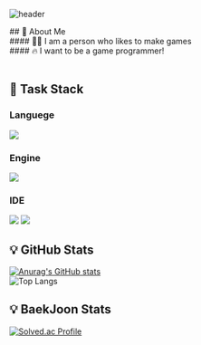 <div>

  <!--Header Part-->
  ![header](https://capsule-render.vercel.app/api?type=waving&color=gradient&height=300&text=Welcome%20to-nl-Adonis's%20GitHub%20%F0%9F%A4%97)

</div>

<div>
  <!--Body Part-->
  ## 🐻 About Me<br/>
  #### 🙋‍♂️ I am a person who likes to make games<br/>
  #### 🔥 I want to be a game programmer!
  <br/>
  <br/>

  ## 🧮 Task Stack
  ### Languege
  <!--C#-->
  <img src="https://img.shields.io/badge/CSharp-239120?style=flat-square&logo=C&logoColor=white"/><br/>
  ### Engine
  <!--Unity-->
  <img src="https://img.shields.io/badge/Unity-000000?style=flat-square&logo=Unity&logoColor=Blue"/><br/>  
  ### IDE
  <!--Visual Studio-->
  <img src="https://img.shields.io/badge/VisualStudio-239120?style=flat-square&logo=Visual-Studio&logoColor=white"/>
  <!--Rider-->
  <img src="https://img.shields.io/badge/Rider-000000?style=flat-square&logo=Rider&logoColor=white"/>


  ## :bulb: GitHub Stats
  [![Anurag's GitHub stats](https://github-readme-stats.vercel.app/api?username=Anois0219)](https://github.com/Anois0219/github-readme-stats)<br/>
  ![Top Langs](https://github-readme-stats.vercel.app/api/top-langs/?username=Adonis0219&layout=compact)
  ## :bulb: BaekJoon Stats
  [![Solved.ac Profile](http://mazassumnida.wtf/api/v2/generate_badge?boj=sinju0221)](https://solved.ac/sinju0221/)
</div>
